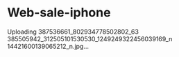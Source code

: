 ﻿# Web-sale-iphone
Uploading 387536661_802934778502802_63 385505942_312505101530530_1249249322456039169_n 14421600139065212_n.jpg…
